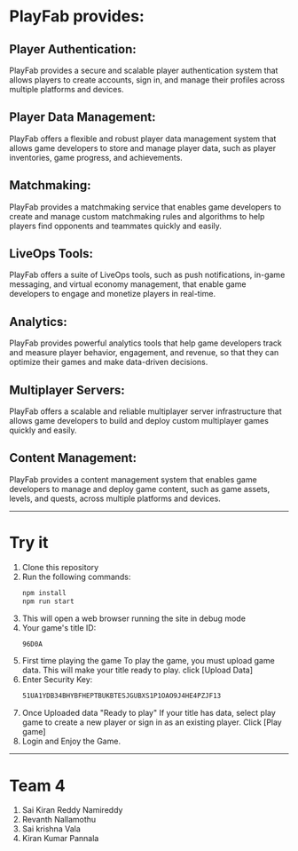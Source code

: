 # PlayFab provides:

## Player Authentication: 
PlayFab provides a secure and scalable player authentication system that allows players to create accounts, sign in, and manage their profiles across multiple platforms and devices.

## Player Data Management: 
PlayFab offers a flexible and robust player data management system that allows game developers to store and manage player data, such as player inventories, game progress, and achievements.

## Matchmaking: 
PlayFab provides a matchmaking service that enables game developers to create and manage custom matchmaking rules and algorithms to help players find opponents and teammates quickly and easily.

## LiveOps Tools: 
PlayFab offers a suite of LiveOps tools, such as push notifications, in-game messaging, and virtual economy management, that enable game developers to engage and monetize players in real-time.

## Analytics: 
PlayFab provides powerful analytics tools that help game developers track and measure player behavior, engagement, and revenue, so that they can optimize their games and make data-driven decisions.

## Multiplayer Servers: 
PlayFab offers a scalable and reliable multiplayer server infrastructure that allows game developers to build and deploy custom multiplayer games quickly and easily.

## Content Management: 
PlayFab provides a content management system that enables game developers to manage and deploy game content, such as game assets, levels, and quests, across multiple platforms and devices.

------------------------------------------------------------------------------------------------------------------------------------------------------------

# Try it

1. Clone this repository
2. Run the following commands:
    ```bash
    npm install
    npm run start
    ```
3. This will open a web browser running the site in debug mode
4. Your game's title ID:
    ```bash
    96D0A
    ```
5. First time playing the game
To play the game, you must upload game data. This will make your title ready to play.
click [Upload Data]
6. Enter Security Key:
    ```bash
    51UA1YDB34BHYBFHEPTBUKBTESJGUBXS1P1OAO9J4HE4PZJF13
    ```
7. Once Uploaded data "Ready to play"
If your title has data, select play game to create a new player or sign in as an existing player.
Click [Play game]
8. Login and Enjoy the Game.

------------------------------------------------------------------------------------------------------------------------------------------------------------
# Team 4

1. Sai Kiran Reddy Namireddy
2. Revanth Nallamothu
3. Sai krishna Vala
4. Kiran Kumar Pannala
